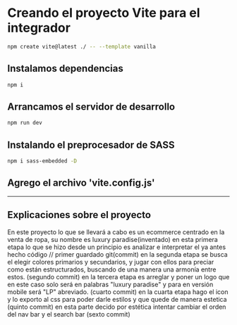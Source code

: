 # Creando el proyecto Vite para el integrador

```sh
npm create vite@latest ./ -- --template vanilla
```

## Instalamos dependencias

```sh
npm i
```

## Arrancamos el servidor de desarrollo

```sh
npm run dev
```

## Instalando el preprocesador de SASS

```sh
npm i sass-embedded -D
```

## Agrego el archivo 'vite.config.js'


-------------------------------------------------------------------------------------------------------------------------------------------------------------------------------------------------
## Explicaciones sobre el proyecto
En este proyecto lo que se llevará a cabo es un ecommerce centrado en la venta de ropa, su nombre es luxury paradise(inventado)
en esta primera etapa lo que se hizo desde un principio es analizar e interpretar el ya antes hecho código // primer guardado git(commit)
en la segunda etapa se busca el elegir colores primarios y secundarios, y jugar con ellos para preciar como están estructurados, buscando de una manera una armonía entre estos. (segundo commit)
en la tercera etapa es arreglar y poner un logo que en este caso solo será en palabras "luxury paradise" y para en versión mobile será "LP" abreviado. (cuarto commit)
en la cuarta etapa hago el icon y lo exporto al css para poder darle estilos y que quede de manera estetica (quinto commit)
en esta parte decido por estética intentar cambiar el orden del nav bar y el search bar (sexto commit)

